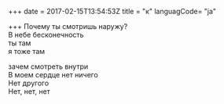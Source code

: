 +++
date = 2017-02-15T13:54:53Z
title = "к"
languagCode= "ja"
 
+++ 
Почему ты смотришь наружу?   
В небе бесконечность   
ты там   
я тоже там   
   
зачем смотреть внутри   
В моем сердце нет ничего   
Нет другого   
Нет, нет, нет